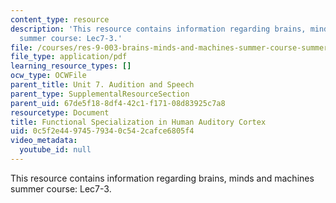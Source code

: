 ```yaml
---
content_type: resource
description: 'This resource contains information regarding brains, minds and machines
  summer course: Lec7-3.'
file: /courses/res-9-003-brains-minds-and-machines-summer-course-summer-2015/0c5f2e44974579340c542cafce6805f4_MITRES_9_003SUM15_Lec7-3.pdf
file_type: application/pdf
learning_resource_types: []
ocw_type: OCWFile
parent_title: Unit 7. Audition and Speech
parent_type: SupplementalResourceSection
parent_uid: 67de5f18-8df4-42c1-f171-08d83925c7a8
resourcetype: Document
title: Functional Specialization in Human Auditory Cortex
uid: 0c5f2e44-9745-7934-0c54-2cafce6805f4
video_metadata:
  youtube_id: null
---
```

This resource contains information regarding brains, minds and machines summer course: Lec7-3.